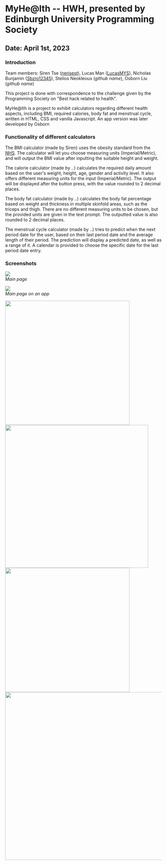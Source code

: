 # MyHe@lth -- HWH, presented by Edinburgh University Programming Society

## Date: April 1st, 2023

### Introduction
Team members: Siren Tse ([nerisest](https://github.com/nerisest)), Lucas Man ([LucasMYS](https://github.com/LucasMYS)), Nicholas Bunjamin ([Sbzro12345](https://github.com/Sbzro12345)), Stelios Neokleous (*github name*), Osborn Liu (*github name*)

This project is done with correspondence to the challenge given by the Programming Society on "Best hack related to health". 

MyHe@lth is a project to exhibit calculators regarding different health aspects, including BMI, required calories, body fat and menstrual cycle, written in HTML, 
CSS and vanilla Javascript. An app version was later developed by Osborn

### Functionality of different calculators
The BMI calculator (made by Siren) uses the obesity standard from the [NHS](https://www.nhs.uk/conditions/obesity/). The calculator will let you choose measuring units
(Imperial/Metric), and will output the BMI value after inputting the suitable height and weight.

The calorie calculator (made by ..) calculates the required daily amount based on the user's weight, height, age, gender and activity level. It also offers different
measuring units for the input (Imperial/Metric). The output will be displayed after the button press, with the value rounded to 2 decimal places.

The body fat calculator (made by ..) calculates the body fat percentage based on weight and thickness in multiple skinfold areas, such as the triceps and thigh. There are
no different measuring units to be chosen, but the provided units are given in the text prompt. The outputted value is also rounded to 2 decimal places.

The menstrual cycle calculator (made by ..) tries to predict when the next period date for the user, based on their last period date and the average length of their period. The prediction will display a predicted 
date, as well as a range of it. A calendar is provided to choose the specific date for the last period date entry. 

### Screenshots
<img src="https://github.com/nerisest/HWH-MyHealth/assets/117354971/c5b309ff-013f-486e-8868-0ea85e156918"/><br>
*Main page*

<img src="https://github.com/nerisest/HWH-MyHealth/assets/117354971/5a3b472b-3b10-4b4e-a2c8-4f8fc972f806"/><br>
*Main page on an app*

<img src="https://github.com/nerisest/HWH-MyHealth/assets/117354971/f58bf2c7-87c8-4442-82f8-f5fad43c690f" width="400"></img>
<img src="https://github.com/nerisest/HWH-MyHealth/assets/117354971/04f72f73-ae97-486f-830e-5d582f7276b8" width="460"></img>
<img src="https://github.com/nerisest/HWH-MyHealth/assets/117354971/9806758c-ccab-415b-b958-ab24521f94f5" width="400"></img>
<img src="https://github.com/nerisest/HWH-MyHealth/assets/117354971/f7603510-a071-4ed8-ae37-925d0d52a609" width="540"></img>



